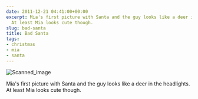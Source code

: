 ```yaml
---
date: 2011-12-21 04:41:00+00:00
excerpt: Mia's first picture with Santa and the guy looks like a deer in the headlights.
  At least Mia looks cute though.
slug: bad-santa
title: Bad Santa
tags:
- christmas
- mia
- santa
---
```


![Scanned_image](http://wordbitarchives.files.wordpress.com/2013/02/scanned_image-jpeg-scaled500.jpg?w=217)

Mia's first picture with Santa and the guy looks like a deer in the headlights. At least Mia looks cute though.
